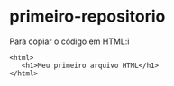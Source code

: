 # primeiro-repositorio

Para copiar o código em HTML:i
```
<html>
   <h1>Meu primeiro arquivo HTML</h1>
</html>
```
